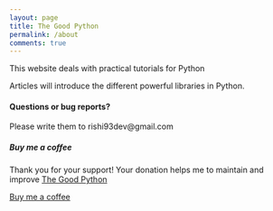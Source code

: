 ```yaml
---
layout: page
title: The Good Python
permalink: /about
comments: true
---
```


<div class="row justify-content-between">
<div class="col-md-8 pr-5">

<p>This website deals with practical tutorials for Python</p>

<!--
<p class="mb-5"><img class="shadow-lg" src="{{site.baseurl}}/assets/images/mediumish-jekyll-template.png" alt="jekyll template mediumish" /></p>
<h4>Documentation</h4>
-->

<p>Articles will introduce the different powerful libraries in Python.</p>

<h4>Questions or bug reports?</h4>
<p>Please write them to rishi93dev@gmail.com</p>

</div>

<div class="col-md-4">

<div class="sticky-top sticky-top-80">
<h5>Buy me a coffee</h5>

<p>Thank you for your support! Your donation helps me to maintain and improve <a target="_blank" href="https://thegoodpython.com">The Good Python</a></p>

<a target="_blank" href="https://www.wowthemes.net/donate/" class="btn btn-danger">Buy me a coffee</a>

</div>
</div>
</div>
